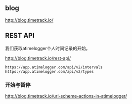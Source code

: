 ## blog

http://blog.timetrack.io/

## REST API

我们获取atimelogger个人时间记录的开始。

http://blog.timetrack.io/rest-api/
```
https://app.atimelogger.com/api/v2/intervals
https://app.atimelogger.com/api/v2/types
```


### 开始与暂停

http://blog.timetrack.io/url-scheme-actions-in-atimelogger/